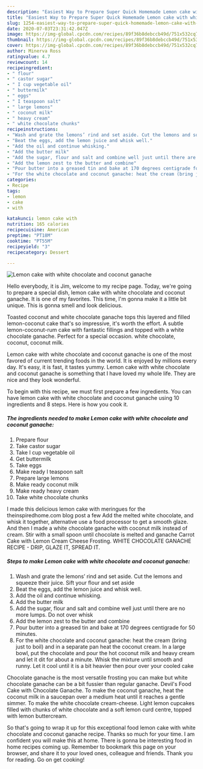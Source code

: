 ```yaml
---
description: "Easiest Way to Prepare Super Quick Homemade Lemon cake with white chocolate and coconut ganache"
title: "Easiest Way to Prepare Super Quick Homemade Lemon cake with white chocolate and coconut ganache"
slug: 1254-easiest-way-to-prepare-super-quick-homemade-lemon-cake-with-white-chocolate-and-coconut-ganache
date: 2020-07-03T23:31:42.047Z
image: https://img-global.cpcdn.com/recipes/89f36b8debccb49d/751x532cq70/lemon-cake-with-white-chocolate-and-coconut-ganache-recipe-main-photo.jpg
thumbnail: https://img-global.cpcdn.com/recipes/89f36b8debccb49d/751x532cq70/lemon-cake-with-white-chocolate-and-coconut-ganache-recipe-main-photo.jpg
cover: https://img-global.cpcdn.com/recipes/89f36b8debccb49d/751x532cq70/lemon-cake-with-white-chocolate-and-coconut-ganache-recipe-main-photo.jpg
author: Minerva Ross
ratingvalue: 4.7
reviewcount: 14
recipeingredient:
- " flour"
- " castor sugar"
- " I cup vegetable oil"
- " buttermilk"
- " eggs"
- " I teaspoon salt"
- " large lemons"
- " coconut milk"
- " heavy cream"
- " white chocolate chunks"
recipeinstructions:
- "Wash and grate the lemons’ rind and set aside. Cut the lemons and squeeze their juice. Sift your flour and set aside"
- "Beat the eggs, add the lemon juice and whisk well."
- "Add the oil and continue whisking."
- "Add the butter milk"
- "Add the sugar, flour and salt and combine well just until there are no more lumps. Do not over whisk"
- "Add the lemon zest to the butter and combine"
- "Pour butter into a greased tin and bake at 170 degrees centigrade for 50 minutes."
- "For the white chocolate and coconut ganache: heat the cream (bring just to boil) and in a separate pan heat the coconut cream. In a large bowl, put the chocolate and pour the hot coconut milk and heavy cream and let it dit for about a minute. Whisk the mixture until smooth and runny. Let it cool until it is a bit heavier then pour over your cooled cake"
categories:
- Recipe
tags:
- lemon
- cake
- with

katakunci: lemon cake with 
nutrition: 165 calories
recipecuisine: American
preptime: "PT18M"
cooktime: "PT55M"
recipeyield: "3"
recipecategory: Dessert

---
```



![Lemon cake with white chocolate and coconut ganache](https://img-global.cpcdn.com/recipes/89f36b8debccb49d/751x532cq70/lemon-cake-with-white-chocolate-and-coconut-ganache-recipe-main-photo.jpg)

Hello everybody, it is Jim, welcome to my recipe page. Today, we're going to prepare a special dish, lemon cake with white chocolate and coconut ganache. It is one of my favorites. This time, I'm gonna make it a little bit unique. This is gonna smell and look delicious.

Toasted coconut and white chocolate ganache tops this layered and filled lemon-coconut cake that&#39;s so impressive, it&#39;s worth the effort. A subtle lemon-coconut-rum cake with fantastic fillings and topped with a white chocolate ganache. Perfect for a special occasion. white chocolate, coconut, coconut milk.

Lemon cake with white chocolate and coconut ganache is one of the most favored of current trending foods in the world. It is enjoyed by millions every day. It's easy, it is fast, it tastes yummy. Lemon cake with white chocolate and coconut ganache is something that I have loved my whole life. They are nice and they look wonderful.


To begin with this recipe, we must first prepare a few ingredients. You can have lemon cake with white chocolate and coconut ganache using 10 ingredients and 8 steps. Here is how you cook it.

<!--inarticleads1-->

##### The ingredients needed to make Lemon cake with white chocolate and coconut ganache:

1. Prepare  flour
1. Take  castor sugar
1. Take  I cup vegetable oil
1. Get  buttermilk
1. Take  eggs
1. Make ready  I teaspoon salt
1. Prepare  large lemons
1. Make ready  coconut milk
1. Make ready  heavy cream
1. Take  white chocolate chunks


I made this delicious lemon cake with meringues for the theinspiredhome.com blog post a few Add the melted white chocolate, and whisk it together, alternative use a food processor to get a smooth glaze. And then I made a white chocolate ganache with coconut milk instead of cream. Stir with a small spoon until chocolate is melted and ganache Carrot Cake with Lemon Cream Cheese Frosting. WHITE CHOCOLATE GANACHE RECIPE - DRIP, GLAZE IT, SPREAD IT. 

<!--inarticleads2-->

##### Steps to make Lemon cake with white chocolate and coconut ganache:

1. Wash and grate the lemons’ rind and set aside. Cut the lemons and squeeze their juice. Sift your flour and set aside
1. Beat the eggs, add the lemon juice and whisk well.
1. Add the oil and continue whisking.
1. Add the butter milk
1. Add the sugar, flour and salt and combine well just until there are no more lumps. Do not over whisk
1. Add the lemon zest to the butter and combine
1. Pour butter into a greased tin and bake at 170 degrees centigrade for 50 minutes.
1. For the white chocolate and coconut ganache: heat the cream (bring just to boil) and in a separate pan heat the coconut cream. In a large bowl, put the chocolate and pour the hot coconut milk and heavy cream and let it dit for about a minute. Whisk the mixture until smooth and runny. Let it cool until it is a bit heavier then pour over your cooled cake


Chocolate ganache is the most versatile frosting you can make but white chocolate ganache can be a bit fussier than regular ganache. Devil&#39;s Food Cake with Chocolate Ganache. To make the coconut ganache, heat the coconut milk in a saucepan over a medium heat until it reaches a gentle simmer. To make the white chocolate cream-cheese. Light lemon cupcakes filled with chunks of white chocolate and a soft lemon curd centre, topped with lemon buttercream. 

So that's going to wrap it up for this exceptional food lemon cake with white chocolate and coconut ganache recipe. Thanks so much for your time. I am confident you will make this at home. There is gonna be interesting food in home recipes coming up. Remember to bookmark this page on your browser, and share it to your loved ones, colleague and friends. Thank you for reading. Go on get cooking!
